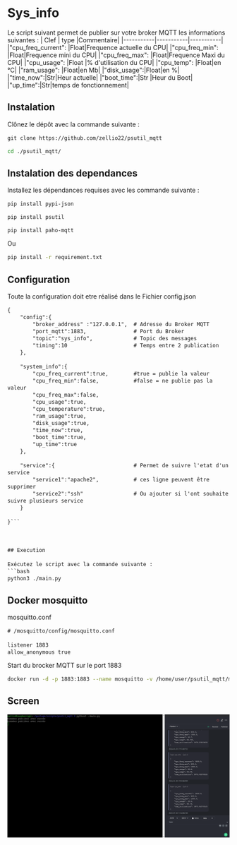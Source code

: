 # Sys_info
Le script suivant permet de publier sur votre broker MQTT les informations suivantes :
    | Clef | type |Commentaire|
    |-----------|-----------|-----------|
    |"cpu_freq_current": |Float|Frequence actuelle du CPU|
    |"cpu_freq_min": |Float|Frequence mini du CPU|
    |"cpu_freq_max": |Float|Frequence Maxi du CPU|
    |"cpu_usage": |Float |% d'utilisation du CPU|
    |"cpu_temp": |Float|en °C|
    |"ram_usage": |Float|en Mb|
    |"disk_usage":|Float|en %|
    |"time_now":|Str|Heur actuelle|
    |"boot_time":|Str |Heur du Boot|
    |"up_time":|Str|temps de fonctionnement|

## Instalation 
Clônez le dépôt avec la commande suivante :

```bach
git clone https://github.com/zellio22/psutil_mqtt
```

```bash 
cd ./psutil_mqtt/

```
## Instalation des dependances

Installez les dépendances requises avec les commande suivante :

```bach
pip install pypi-json
```
```bach
pip install psutil
```
```bach
pip install paho-mqtt
```
Ou 
```bash
pip install -r requirement.txt
```
## Configuration 

Toute la configuration doit etre réalisé dans le Fichier config.json
```
{
    "config":{
        "broker_address" :"127.0.0.1",  # Adresse du Broker MQTT 
        "port_mqtt":1883,               # Port du Broker
        "topic":"sys_info",             # Topic des messages 
        "timing":10                     # Temps entre 2 publication 
    },
    
    "system_info":{
        "cpu_freq_current":true,        #true = publie la valeur
        "cpu_freq_min":false,           #false = ne publie pas la valeur
        "cpu_freq_max":false,
        "cpu_usage":true,
        "cpu_temperature":true,
        "ram_usage":true,
        "disk_usage":true,
        "time_now":true,
        "boot_time":true,
        "up_time":true
    },

    "service":{                         # Permet de suivre l'etat d'un service 
        "service1":"apache2",           # ces ligne peuvent être supprimer 
        "service2":"ssh"                # Ou ajouter si l'ont souhaite suivre plusieurs service
    }

}```



## Execution 

Exécutez le script avec la commande suivante :
```bash 
python3 ./main.py
```
## Docker mosquitto
mosquitto.conf
```
# /mosquitto/config/mosquitto.conf

listener 1883
allow_anonymous true
```

Start du brocker MQTT sur le port 1883
```bash
docker run -d -p 1883:1883 --name mosquitto -v /home/user/psutil_mqtt/mosquitto.conf:/mosquitto/config/mosquitto.conf eclipse-mosquitto
```

## Screen 
![Mqtt](./images/mqtt.png)
